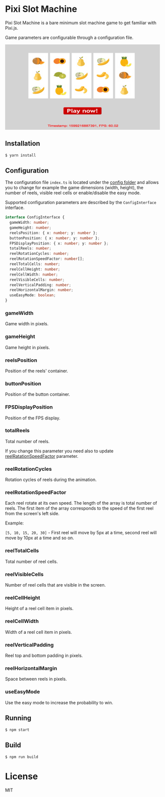 # Pixi Slot Machine

Pixi Slot Machine is a bare minimum slot machine game to get familiar with Pixi.js. 

Game parameters are configurable through a configuration file.

![Main screen](./screenshots/mainscreen.png)

## Installation

```
$ yarn install
```

## Configuration

The configuration file `index.ts` is located under the [config folder](./src/config) and allows you to change for 
example the game dimensions (width, height), the number of reels, visible reel cells or enable/disable the easy mode.

Supported configuration parameters are described by the `ConfigInterface` interface.

```typescript
interface ConfigInterface {
  gameWidth: number;
  gameHeight: number;
  reelsPosition: { x: number; y: number };
  buttonPosition: { x: number; y: number };
  FPSDisplayPosition: { x: number; y: number };
  totalReels: number;
  reelRotationCycles: number;
  reelRotationSpeedFactor: number[];
  reelTotalCells: number;
  reelCellHeight: number;
  reelCellWidth: number;
  reelVisibleCells: number;
  reelVerticalPadding: number;
  reelHorizontalMargin: number;
  useEasyMode: boolean;
}
```

### gameWidth

Game width in pixels.

### gameHeight

Game height in pixels.

### reelsPosition 

Position of the reels' container.

### buttonPosition

Position of the button container.

### FPSDisplayPosition

Position of the FPS display.

### totalReels

Total number of reels. 

If you change this parameter you need also to update [reelRatationSpeedFactor](#reelrotationspeedfactor) parameter.

### reelRotationCycles

Rotation cycles of reels during the animation.

### reelRotationSpeedFactor

Each reel rotate at its own speed. The length of the array is total number of reels. The first item of the array 
corresponds to the speed of the first reel from the screen's left side. 

Example:

`[5, 10, 15, 20, 30]` - First reel will move by 5px at a time, second reel will move by 10px at a time and so on.

### reelTotalCells

Total number of reel cells.

### reelVisibleCells

Number of reel cells that are visible in the screen.

### reelCellHeight

Height of a reel cell item in pixels.

### reelCellWidth

Width of a reel cell item in pixels.

### reelVerticalPadding

Reel top and bottom padding in pixels. 

### reelHorizontalMargin

Space between reels in pixels.

### useEasyMode

Use the easy mode to increase the probability to win.

## Running

```
$ npm start
```

## Build

```
$ npm run build
```

# License

MIT
